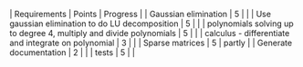 | Requirements                                                        | Points | Progress |
| Gaussian elimination                                                |      5 |          |
| Use gaussian elimination to do LU decomposition                     |      5 |          |
| polynomials solving up to degree 4, multiply and divide polynomials |      5 |          |
| calculus - differentiate and integrate on polynomial                |      3 |          |
| Sparse matrices                                                     |      5 | partly   |
| Generate documentation                                              |      2 |          |
| tests                                                               |      5 |          |
